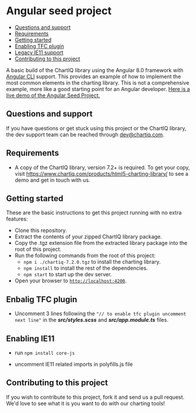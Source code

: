 # Angular seed project

- [Questions and support](#questions-and-support)
- [Requirements](#requirements)
- [Getting started](#getting-started)
- [Enabling TFC plugin](#enable-tfc-plugin)
- [Legacy IE11 support](#enable-ie11)
- [Contributing to this project](#contributing-to-this-project)


A basic build of the ChartIQ library using the Angular 8.0 framework with [Angular CLI](https://cli.angular.io) support.
This provides an example of how to implement the most common elements in the charting library.
This is not a comprehensive example, more like a good starting point for an Angular developer.
[Here is a live demo of the Angular Seed Project.](https://demo.chartiq.com/angular-seed/)

## Questions and support

If you have questions or get stuck using this project or the ChartIQ library, the dev support team can be reached through [dev@chartiq.com](mailto:dev@chartiq.com).

## Requirements

- A copy of the ChartIQ library, version 7.2+ is required. To get your copy, visit https://www.chartiq.com/products/html5-charting-library/ to see a demo and get in touch with us.

## Getting started

These are the basic instructions to get this project running with no extra features:

- Clone this repository.
- Extract the contents of your zipped ChartIQ library package.
- Copy the .tgz extension file from the extracted library package into the root of this project.
- Run the following commands from the root of this project:
  - `npm i ./chartiq-7.2.0.tgz` to install the charting library.
  - `npm install` to install the rest of the dependencies.
  - `npm start` to start up the dev server.
- Open your browser to [`http://localhost:4200`](http://localhost:4200).

## Enbalig TFC plugin

- Uncomment 3 lines following the `"// to enable tfc plugin uncomment next line"`
  in the **_src/styles.scss_** and **_src/app.module.ts_** files.

## Enabling IE11

- run `npm install core-js`

- uncomment IE11 related imports in polyfills.js file

## Contributing to this project

If you wish to contribute to this project, fork it and send us a pull request.
We'd love to see what it is you want to do with our charting tools!
